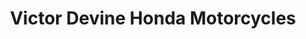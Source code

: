 ---
title: "Victor Devine Honda Motorcycles"
url: /glasgow/victor-devine-honda-motorcycles/
shop: Motorrad
---